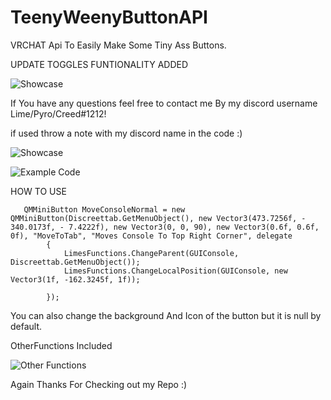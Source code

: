 # TeenyWeenyButtonAPI
VRCHAT Api To Easily Make Some Tiny Ass Buttons.

UPDATE TOGGLES FUNTIONALITY ADDED

![Showcase](https://i.imgur.com/tMRv25T.gif)

If You have any questions feel free to contact me By my discord username Lime/Pyro/Creed#1212!

if used throw a note with my discord name in the code :)

![Showcase](https://i.imgur.com/SgTUDys.gif)

![Example Code](https://i.imgur.com/4k7R64R.png)


HOW TO USE

       QMMiniButton MoveConsoleNormal = new QMMiniButton(Discreettab.GetMenuObject(), new Vector3(473.7256f, - 340.0173f, - 7.4222f), new Vector3(0, 0, 90), new Vector3(0.6f, 0.6f, 0f), "MoveToTab", "Moves Console To Top Right Corner", delegate
            {
                LimesFunctions.ChangeParent(GUIConsole, Discreettab.GetMenuObject());
                LimesFunctions.ChangeLocalPosition(GUIConsole, new Vector3(1f, -162.3245f, 1f));

            });
            
You can also change the background And Icon of the button but it is null by default.

OtherFunctions Included

![Other Functions](https://i.imgur.com/sE2zPqS.png)

Again Thanks For Checking out my Repo :)
